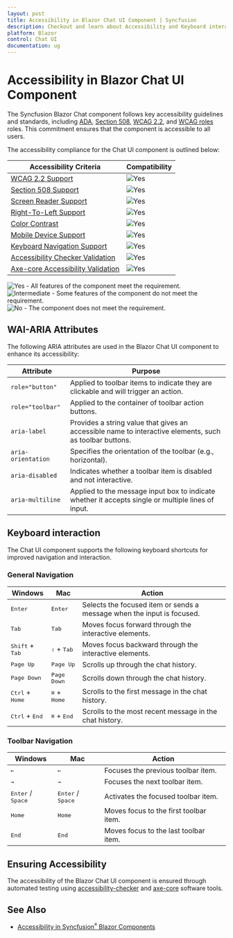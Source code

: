 ```yaml
---
layout: post
title: Accessibility in Blazor Chat UI Component | Syncfusion
description: Checkout and learn about Accessibility and Keyboard interaction with Blazor Chat UI component and more details.
platform: Blazor
control: Chat UI
documentation: ug
---
```


# Accessibility in Blazor Chat UI Component

The Syncfusion Blazor Chat component follows key accessibility guidelines and standards, including [ADA](https://www.ada.gov/), [Section 508](https://www.section508.gov/), [WCAG 2.2](https://www.w3.org/TR/WCAG22/), and [WCAG roles](https://www.w3.org/TR/wai-aria/#roles) roles. This commitment ensures that the component is accessible to all users.

The accessibility compliance for the Chat UI component is outlined below:

| Accessibility Criteria | Compatibility |
| -- | -- |
| [WCAG 2.2 Support](../common/accessibility#accessibility-standards) | <img src="https://cdn.syncfusion.com/content/images/documentation/full.png" alt="Yes"> |
| [Section 508 Support](../common/accessibility#accessibility-standards) | <img src="https://cdn.syncfusion.com/content/images/documentation/full.png" alt="Yes"> |
| [Screen Reader Support](../common/accessibility#screen-reader-support) | <img src="https://cdn.syncfusion.com/content/images/documentation/full.png" alt="Yes"> |
| [Right-To-Left Support](../common/accessibility#right-to-left-support) | <img src="https://cdn.syncfusion.com/content/images/documentation/full.png" alt="Yes"> |
| [Color Contrast](../common/accessibility#color-contrast) | <img src="https://cdn.syncfusion.com/content/images/documentation/full.png" alt="Yes"> |
| [Mobile Device Support](../common/accessibility#mobile-device-support) | <img src="https://cdn.syncfusion.com/content/images/documentation/full.png" alt="Yes"> |
| [Keyboard Navigation Support](../common/accessibility#keyboard-navigation-support) | <img src="https://cdn.syncfusion.com/content/images/documentation/full.png" alt="Yes"> |
| [Accessibility Checker Validation](../common/accessibility#ensuring-accessibility) | <img src="https://cdn.syncfusion.com/content/images/documentation/full.png" alt="Yes"> |
| [Axe-core Accessibility Validation](../common/accessibility#ensuring-accessibility) | <img src="https://cdn.syncfusion.com/content/images/documentation/full.png" alt="Yes"> |

<style>
    .post .post-content img {
        display: inline-block;
        margin: 0.5em 0;
    }
</style>
<div><img src="https://cdn.syncfusion.com/content/images/documentation/full.png" alt="Yes"> - All features of the component meet the requirement.</div>

<div><img src="https://cdn.syncfusion.com/content/images/documentation/partial.png" alt="Intermediate"> - Some features of the component do not meet the requirement.</div>

<div><img src="https://cdn.syncfusion.com/content/images/documentation/not-supported.png" alt="No"> - The component does not meet the requirement.</div>

## WAI-ARIA Attributes

The following ARIA attributes are used in the Blazor Chat UI component to enhance its accessibility:

| Attribute | Purpose |
|---|---|
| `role="button"` | Applied to toolbar items to indicate they are clickable and will trigger an action. |
| `role="toolbar"` | Applied to the container of toolbar action buttons. |
| `aria-label` | Provides a string value that gives an accessible name to interactive elements, such as toolbar buttons. |
| `aria-orientation` | Specifies the orientation of the toolbar (e.g., horizontal). |
| `aria-disabled` | Indicates whether a toolbar item is disabled and not interactive. |
| `aria-multiline` | Applied to the message input box to indicate whether it accepts single or multiple lines of input. |

## Keyboard interaction

The Chat UI component supports the following keyboard shortcuts for improved navigation and interaction.

### General Navigation

| Windows | Mac | Action |
| --- | --- | --- |
| <kbd>Enter</kbd> | <kbd>Enter</kbd> | Selects the focused item or sends a message when the input is focused. |
| <kbd>Tab</kbd> | <kbd>Tab</kbd> | Moves focus forward through the interactive elements. |
| <kbd>Shift</kbd> + <kbd>Tab</kbd> | <kbd>⇧</kbd> + <kbd>Tab</kbd> | Moves focus backward through the interactive elements. |
| <kbd>Page Up</kbd> | <kbd>Page Up</kbd> | Scrolls up through the chat history. |
| <kbd>Page Down</kbd> | <kbd>Page Down</kbd> | Scrolls down through the chat history. |
| <kbd>Ctrl</kbd> + <kbd>Home</kbd> | <kbd>⌘</kbd> + <kbd>Home</kbd> | Scrolls to the first message in the chat history. |
| <kbd>Ctrl</kbd> + <kbd>End</kbd> | <kbd>⌘</kbd> + <kbd>End</kbd> | Scrolls to the most recent message in the chat history. |

### Toolbar Navigation

| Windows | Mac | Action |
|---|---|---|
| <kbd>←</kbd> | <kbd>←</kbd> | Focuses the previous toolbar item.  |
| <kbd>→</kbd> | <kbd>→</kbd> | Focuses the next toolbar item. |
| <kbd>Enter</kbd> / <kbd>Space</kbd> | <kbd>Enter</kbd> / <kbd>Space</kbd> | Activates the focused toolbar item. |
| <kbd>Home</kbd> | <kbd>Home</kbd> | Moves focus to the first toolbar item. |
| <kbd>End</kbd> | <kbd>End</kbd> | Moves focus to the last toolbar item. |

## Ensuring Accessibility

The accessibility of the Blazor Chat UI component is ensured through automated testing using [accessibility-checker](https://www.npmjs.com/package/accessibility-checker) and [axe-core](https://www.npmjs.com/package/axe-core) software tools.

## See Also

* [Accessibility in Syncfusion<sup style="font-size:70%">&reg;</sup> Blazor Components](https://blazor.syncfusion.com/documentation/common/accessibility)
